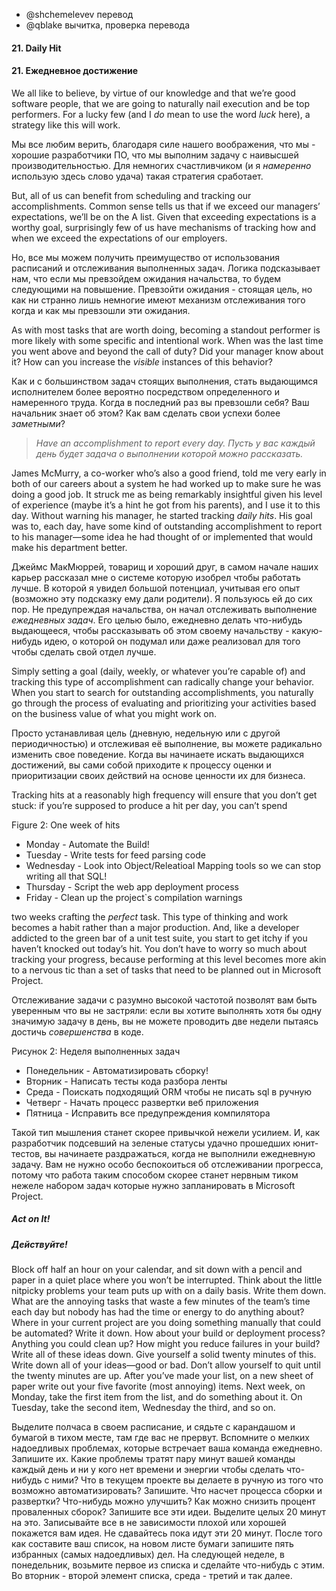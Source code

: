 - @shchemelevev перевод
- @qblake вычитка, проверка перевода


#### 21. Daily Hit
#### 21. Ежедневное достижение



We all like to believe, by virtue of our knowledge and that we’re good software 
people, that we are going to naturally nail execution and be top performers. 
For a lucky few (and I _do_ mean to use the word _luck_ here), a strategy like 
this will work.

Мы все любим верить, благодаря силе нашего воображения, что мы - хорошие 
разработчики ПО, что мы выполним задачу с наивысшей производительностью. Для 
немногих счастливчиком (и я _намеренно_ использую здесь слово удача) такая 
стратегия сработает.



But, all of us can benefit from scheduling and tracking our accomplishments. 
Common sense tells us that if we exceed our managers’ expectations, we’ll be on 
the A list. Given that exceeding expectations is a worthy goal, surprisingly 
few of us have mechanisms of tracking how and when we exceed the expectations 
of our employers.

Но, все мы можем получить преимущество от использования расписаний и отслеживания 
выполненных задач. Логика подсказывает нам, что если мы превзойдем ожидания 
начальства, то будем следующими на повышение. Превзойти ожидания - стоящая цель, 
но как ни странно лишь немногие имеют механизм отслеживания того когда и как мы 
превзошли эти ожидания.



As with most tasks that are worth doing, becoming a standout performer is more 
likely with some specific and intentional work. When was the last time you went 
above and beyond the call of duty? Did your manager know about it? How can you 
increase the _visible_ instances of this behavior?

Как и с большинством задач стоящих выполнения, стать выдающимся исполнителем 
более вероятно посредством определенного и намеренного труда. Когда в 
последний раз вы превзошли себя? Ваш начальник знает об этом? Как вам сделать 
свои успехи более _заметными_?



> *Have an accomplishment to report every day.*
> *Пусть у вас каждый день будет задача о выполнении которой можно рассказать.*



James McMurry, a co-worker who’s also a good friend, told me very early in 
both of our careers about a system he had worked up to make sure he was doing a 
good job. It struck me as being remarkably insightful given his level of 
experience (maybe it’s a hint he got from his parents), and I use it to this 
day. Without warning his manager, he started tracking _daily hits_. His goal was 
to, each day, have some kind of outstanding accomplishment to report to his 
manager—some idea he had thought of or implemented that would make his 
department better.

Джеймс МакМюррей, товарищ и хороший друг, в самом начале наших карьер рассказал 
мне о системе которую изобрел чтобы работать лучше. В которой я увидел большой 
потенциал, учитывая его опыт (возможно эту подсказку ему дали родители). Я 
пользуюсь ей до сих пор. Не предупреждая начальства, он начал отслеживать 
выполнение _ежедневных задач_. Его целью было, ежедневно делать что-нибудь 
выдающееся, чтобы рассказывать об этом своему начальству - какую-нибудь идею, о 
которой он подумал или даже реализовал для того чтобы сделать свой отдел лучше.



Simply setting a goal (daily, weekly, or whatever you’re capable of) and 
tracking this type of accomplishment can radically change your behavior. When 
you start to search for outstanding accomplishments, you naturally go through 
the process of evaluating and prioritizing your activities based on the 
business value of what you might work on.

Просто устанавливая цель (дневную, недельную или с другой периодичностью) и 
отслеживая её выполнение, вы можете радикально изменить свое поведение. 
Когда вы начинаете искать выдающихся достижений, вы сами собой приходите к 
процессу оценки и приоритизации своих действий на основе ценности их для 
бизнеса.



Tracking hits at a reasonably high frequency will ensure that you don’t get 
stuck: if you’re supposed to produce a hit per day, you can’t spend

Figure 2: One week of hits
- Monday - Automate the Build!
- Tuesday - Write tests for feed parsing code
- Wednesday - Look into Object/Releatioal Mapping tools so we can stop writing all that SQL!
- Thursday - Script the web app deployment process
- Friday - Clean up the project`s compilation warnings

two weeks crafting the _perfect_ task. This type of thinking and work becomes 
a habit rather than a major production. And, like a developer addicted to the 
green bar of a unit test suite, you start to get itchy if you haven’t knocked 
out today’s hit. You don’t have to worry so much about tracking your progress, 
because performing at this level becomes more akin to a nervous tic than a set 
of tasks that need to be planned out in Microsoft Project.

Отслеживание задачи с разумно высокой частотой позволят вам быть уверенным что 
вы не застряли: если вы хотите выполнять хотя бы одну значимую задачу в день, 
вы не можете проводить две недели пытаясь достичь _совершенства_ в коде.

Рисунок 2: Неделя выполненных задач
- Понедельник - Автоматизировать сборку!
- Вторник - Написать тесты кода разбора ленты
- Среда - Поискать подходящий ORM чтобы не писать sql в ручную
- Четверг - Начать процесс развертки веб приложения
- Пятница - Исправить все предупреждения компилятора

Такой тип мышления станет скорее привычкой нежели усилием. И, как разработчик 
подсевший на зеленые статусы удачно прошедших юнит-тестов, вы начинаете 
раздражаться, когда не выполнили ежедневную задачу. Вам не нужно особо 
беспокоиться об отслеживании прогресса, потому что работа таким способом 
скорее станет нервным тиком нежеле набором задач которые нужно запланировать в 
Microsoft Project.




##### Act on It!
##### Действуйте!



Block off half an hour on your calendar, and sit down with a pencil and paper 
in a quiet place where you won’t be interrupted. Think about the little 
nitpicky problems your team puts up with on a daily basis. Write them down. 
What are the annoying tasks that waste a few minutes of the team’s time each 
day but nobody has had the time or energy to do anything about?  Where in your 
current project are you doing something manually that could be automated? Write 
it down. How about your build or deployment process? Anything you could clean 
up? How might you reduce failures in your build? Write all of these ideas 
down. Give yourself a solid twenty minutes of this. Write down all of your 
ideas—good or bad. Don’t allow yourself to quit until the twenty minutes are 
up. After you’ve made your list, on a new sheet of paper write out your five 
favorite (most annoying) items. Next week, on Monday, take the first item from 
the list, and do something about it. On Tuesday, take the second item, 
Wednesday the third, and so on.

Выделите полчаса в своем расписание, и сядьте с карандашом и бумагой в тихом 
месте, там где вас не прервут. Вспомните о мелких надоедливых проблемах, которые 
встречает ваша команда ежедневно. Запишите их. Какие проблемы тратят пару 
минут вашей команды каждый день и ни у кого нет времени и энергии чтобы 
сделать что-нибудь с ними? Что в текущем проекте вы делаете в ручную из того 
что возможно автоматизировать? Запишите. Что насчет процесса сборки и 
развертки? Что-нибудь можно улучшить? Как можно снизить процент проваленных 
сборок? Запишите все эти идеи. Выделите целых 20 минут на это. Записывайте все 
в не зависимости плохой или хорошей покажется вам идея. Не сдавайтесь пока 
идут эти 20 минут. После того как составите ваш список, на новом листе бумаги 
запишите пять избранных (самых надоедливых) дел. На следующей неделе, в 
понедельник, возьмите первое из списка и сделайте что-нибудь с этим. Во 
вторник - второй элемент списка, среда - третий и так далее.
